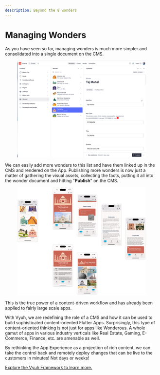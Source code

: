 ```yaml
---
description: Beyond the 8 wonders
---
```


# Managing Wonders

As you have seen so far, managing wonders is much more simpler and consolidated into a single document on the CMS.

<figure><img src="../../.gitbook/assets/image (3) (1) (1).png" alt=""><figcaption></figcaption></figure>

We can easily add more wonders to this list and have them linked up in the CMS and rendered on the App. Publishing more wonders is now just a matter of gathering the visual assets, collecting the facts, putting it all into the wonder document and hitting "**Publish**" on the CMS.

<figure><img src="../../.gitbook/assets/image (10).png" alt=""><figcaption></figcaption></figure>

This is the true power of a content-driven workflow and has already been applied to fairly large scale apps.&#x20;

With Vyuh, we are redefining the role of a CMS and how it can be used to build sophisticated content-oriented Flutter Apps. Surprisingly, this type of content-oriented thinking is not just for apps like Wonderous. A whole gamut of apps in various industry verticals like Real Estate, Gaming, E-Commerce, Finance, etc. are amenable as well.&#x20;

By rethinking the App Experience as a projection of rich content, we can take the control back and remotely deploy changes that can be live to the customers in minutes! Not days or weeks!&#x20;

[Explore the Vyuh Framework to learn more.](../../intro/get-started.md)

